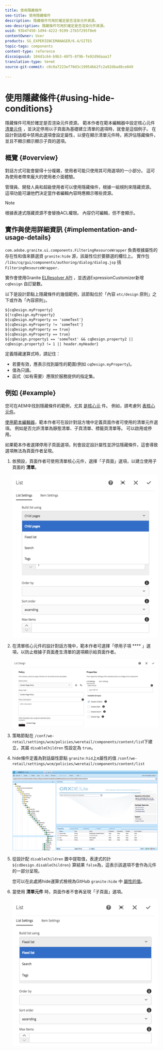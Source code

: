 ```yaml
---
title: 使用隱藏條件
seo-title: 使用隱藏條件
description: 隱藏條件可用於確定是否渲染元件資源。
seo-description: 隱藏條件可用於確定是否渲染元件資源。
uuid: 93b4f450-1d94-4222-9199-27b5f295f8e6
contentOwner: User
products: SG_EXPERIENCEMANAGER/6.4/SITES
topic-tags: components
content-type: reference
discoiquuid: 104d1c64-b9b3-40f5-8f9b-fe92d9daaa1f
translation-type: tm+mt
source-git-commit: c0c0a7223ef70d3c19954bb2fc2a92dbad8ce049

---
```



# 使用隱藏條件{#using-hide-conditions}

隱藏條件可用於確定是否渲染元件資源。 範本作者在範本編輯器中設定核心元件 [清單元件](https://helpx.adobe.com/experience-manager/core-components/using/list.html)[](/help/sites-authoring/templates.md) ，並決定停用以子頁面為基礎建立清單的選項時，就會是這個例子。 在設計對話框中禁用此選項會設定屬性，以便在顯示清單元件時，將評估隱藏條件，並且不顯示顯示顯示子頁的選項。

## 概覽 {#overview}

對話方式可能會變得十分複雜，使用者可能只使用其可用選項的一小部分。 這可為使用者帶來龐大的使用者介面體驗。

管理員、開發人員和超級使用者可以使用隱藏條件，根據一組規則來隱藏資源。 這項功能可讓他們決定當作者編輯內容時應顯示哪些資源。

>[!NOTE]
>
>根據表達式隱藏資源不會替換ACL權限。 內容仍可編輯，但不會顯示。

## 實作與使用詳細資訊 {#implementation-and-usage-details}

`com.adobe.granite.ui.components.FilteringResourceWrapper` 負責根據屬性的存在性和值來篩選資 `granite:hide` 源，該屬性位於要篩選的欄位上。 實作包 `/libs/cq/gui/components/authoring/dialog/dialog.jsp` 括 `FilteringResourceWrapper.`

實作會使用Granite [ELResolver API](https://helpx.adobe.com/experience-manager/6-4/sites/developing/using/reference-materials/granite-ui/api/jcr_root/libs/granite/ui/docs/server/el.html) ，並透過ExpressionCustomizer新增 `cqDesign` 自訂變數。

以下是設計節點上隱藏條件的幾個範例，該節點位於「內容 `etc/design` 原則」之下或作為「內容原則」。

```
${cqDesign.myProperty}
${!cqDesign.myProperty}
${cqDesign.myProperty == 'someText'}
${cqDesign.myProperty != 'someText'}
${cqDesign.myProperty == true}
${cqDesign.myProperty == true}
${cqDesign.property1 == 'someText' && cqDesign.property2 || cqDesign.property3 != 1 || header.myHeader}
```

定義隱藏運算式時，請記住：

* 若要有效，應表示找到屬性的範圍(例如 `cqDesign.myProperty`)。
* 值為只讀。
* 函式（如有需要）應限於服務提供的指定集。

## 例如 {#example}

您可在AEM中找到隱藏條件的範例，尤其 [是核心元](https://docs.adobe.com/content/help/en/experience-manager-core-components/using/introduction.html) 件。 例如，請考慮列 [表核心元件](https://helpx.adobe.com/experience-manager/core-components/using/list.html)。

[使用範本編輯器](/help/sites-authoring/templates.md)，範本作者可在設計對話方塊中定義頁面作者可使用的清單元件選項。 例如是否允許清單為靜態清單、子頁清單、標籤頁清單等。 可以啟用或停用。

如果範本作者選擇停用子頁面選項，則會設定設計屬性並評估隱藏條件，這會導致選項無法為頁面作者呈現。

1. 依預設，頁面作者可使用清單核心元件，選擇「子頁面」選項，以建立使用子頁面的 **清單**。

   ![chlimage_1-218](assets/chlimage_1-218.png)

1. 在清單核心元件的設計對話方塊中，範本作者可選擇「停用子項 **** 」選項，以防止根據子頁面產生清單的選項顯示給頁面作者。

   ![chlimage_1-219](assets/chlimage_1-219.png)

1. 策略節點在 `/conf/we-retail/settings/wcm/policies/weretail/components/content/lis`t下建立，其屬 `disableChildren` 性設定為 `true`。
1. hide條件定義為對話屬性節點 `granite:hid`上e屬性的值 `/conf/we-retail/settings/wcm/policies/weretail/components/content/list`

   ![chlimage_1-220](assets/chlimage_1-220.png)

1. 從設計配 `disableChildren` 置中提取值，表達式的計 `${cdDesign.disableChildren}` 算結果 `false`為，這表示該選項不會作為元件的一部分呈現。

   您可以在此處將hide運算式檢視為GitHub `granite:hide` 中 [屬性的值](https://github.com/Adobe-Marketing-Cloud/aem-core-wcm-components/blob/master/content/src/content/jcr_root/apps/core/wcm/components/list/v1/list/_cq_dialog/.content.xml#L40)。

1. 當使用 **清單元件** 時，頁面作者不會再呈現「子頁面」選項。

   ![chlimage_1-221](assets/chlimage_1-221.png)

